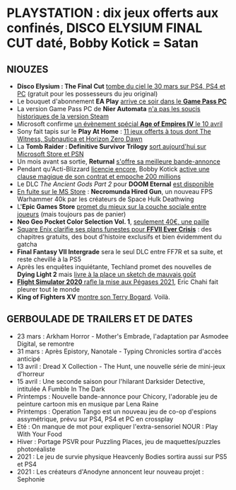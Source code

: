 # PLAYSTATION : dix jeux offerts aux confinés, DISCO ELYSIUM FINAL CUT daté, Bobby Kotick = Satan

## NIOUZES

- **Disco Elysium : The Final Cut** [tombe du ciel le 30 mars sur PS4, PS4 et PC](https://www.youtube.com/watch?v=Dyzlp9MOzUg) (gratuit pour les possesseurs du jeu original)
- Le bouquet d'abonnement **EA Play** [arrive ce soir dans le **Game Pass PC**](https://www.gamekult.com/actualite/xbox-game-pass-ultimate-le-bonus-ea-play-etendu-au-pc-des-le-18-mars-3050837163.html)
- La version Game Pass PC de **Nier Automata** [n'a pas les soucis historiques de la version Steam](https://www.gamekult.com/actualite/nier-automata-le-version-pc-de-microsoft-est-differente-de-la-version-steam-3050837205.html)
- Microsoft confirme [un évènement spécial **Age of Empires IV** le 10 avril](https://www.jeuxvideo.com/news/1378629/age-of-empires-iv-une-presentation-de-gameplay-annoncee-par-microsoft.htm)
- Sony fait tapis sur le **Play At Home** : [11 jeux offerts à tous dont The Witness, Subnautica et Horizon Zero Dawn](https://blog.playstation.com/2021/03/17/play-at-home-2021-update-10-free-games-to-download-this-spring/#sf244024254)
- La **Tomb Raider : Definitive Survivor Trilogy** [sort aujourd'hui sur Microsoft Store et PSN](https://www.videogameschronicle.com/news/tomb-raider-definitive-survivor-trilogy-released-is-19-99-for-a-limited-time/)
- Un mois avant sa sortie, **Returnal** [s'offre sa meilleure bande-annonce](https://www.youtube.com/watch?v=3AvkTpz2gV4)
- Pendant qu'Acti-Blizzard [licencie encore](https://kotaku.com/activision-blizzard-esports-announces-layoffs-1846485267), Bobby Kotick [active une clause magique de son contrat et empoche 200 millions](https://www.gameinformer.com/2021/03/17/investors-fight-back-against-latest-wave-of-activision-blizzard-layoffs-call-ceos-salary)
- Le DLC *The Ancient Gods Part 2* pour **DOOM Eternal** [est disponible](https://www.youtube.com/watch?v=L7XVOMIyvjQ)
- [En fuite sur le MS Store](https://www.ign.com/articles/necromunda-hired-gun-revealed-by-microsoft-store-page) : **Necromunda Hired Gun**, un nouveau FPS Warhammer 40k par les créateurs de Space Hulk Deathwing
- L'**Epic Games Store** [promet du mieux sur la couche sociale entre joueurs](https://www.epicgames.com/store/en-US/news/epic-games-store-social-update) (mais toujours pas de panier)
- **Neo Geo Pocket Color Selection Vol. 1**, [seulement 40€, une paille](https://www.youtube.com/watch?v=65VMtC1UxHc)
- [Square Enix clarifie ses plans funestes pour **FFVII Ever Crisis**](https://www.gamekult.com/actualite/square-enix-precise-ses-intentions-avec-final-fantasy-7-ever-crisis-3050837169.html) : des chapitres gratuits, des bout d'histoire exclusifs et bien évidemment du gatcha
- **Final Fantasy VII Intergrade** sera le seul DLC entre FF7R et sa suite, et reste chevillé à la PS5
- Après les enquêtes inquiétante, Techland promet des nouvelles de **Dying Light 2** mais [livre à la place un sketch de mauvais goût](https://www.youtube.com/watch?v=DRM2Tc84rb8)
- [**Flight Simulator 2020** rafle la mise aux Pégases 2021](https://www.lemonde.fr/pixels/article/2021/03/18/ceremonie-des-pegases-microsoft-flight-simulator-rafle-la-mise-aux-cesars-du-jeu-video_6073524_4408996.html ), Eric Chahi fait pleurer tout le monde
- **King of Fighters XV** [montre son Terry Bogard](https://www.youtube.com/watch?v=3B1GXLeMQdo). Voilà.


## GERBOULADE DE TRAILERS ET DE DATES

- 23 mars : Arkham Horror - Mother's Embrade, l'adaptation par Asmodee Digital, se remontre
- 31 mars : Après Epistory, Nanotale - Typing Chronicles sortira d'accès anticipé
- 13 avril : Dread X Collection - The Hunt, une nouvelle série de mini-jeux d'horreur
- 15 avril : Une seconde saison pour l'hilarant Darksider Detective, intitulée A Fumble In The Dark
- Printemps : Nouvelle bande-annonce pour Chicory, l'adorable jeu de peinture cartoon mis en musique par Lena Raine
- Printemps : Operation Tango est un nouveau jeu de co-op d'espions assymétrique, prévu sur PS4, PS4 et PC en crossplay
- Eté : On manque de mot pour expliquer l'extra-sensoriel NOUR : Play With Your Food
- Hiver : Portage PSVR pour Puzzling Places, jeu de maquettes/puzzles photoréaliste
- 2021 : Le jeu de survie physique Heavcenly Bodies sortira aussi sur PS5 et PS4
- 2021 : Les créateurs d'Anodyne annoncent leur nouveau projet : Sephonie
